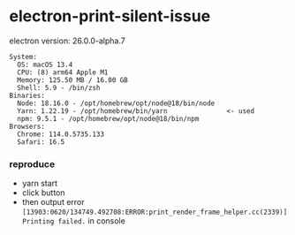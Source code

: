 # electron-print-silent-issue

electron version: 26.0.0-alpha.7

```
System:
  OS: macOS 13.4
  CPU: (8) arm64 Apple M1
  Memory: 125.50 MB / 16.00 GB
  Shell: 5.9 - /bin/zsh
Binaries:
  Node: 18.16.0 - /opt/homebrew/opt/node@18/bin/node
  Yarn: 1.22.19 - /opt/homebrew/bin/yarn               <- used
  npm: 9.5.1 - /opt/homebrew/opt/node@18/bin/npm
Browsers:
  Chrome: 114.0.5735.133
  Safari: 16.5
```

### reproduce
- yarn start
- click button
- then output error `[13903:0620/134749.492708:ERROR:print_render_frame_helper.cc(2339)] Printing failed.` in console

